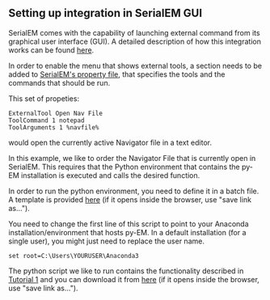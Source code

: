 ## Setting up integration in SerialEM GUI

SerialEM comes with the capability of launching external command from its graphical user interface (GUI).
A detailed description of how this integration works can be found [here](https://bio3d.colorado.edu/SerialEM/hlp/html/menu_tools.htm "Tools Menu - SerialEM Help").

In order to enable the menu that shows external tools, a section needs to be added to [SerialEM's property file](https://bio3d.colorado.edu/SerialEM/hlp/html//about_properties.htm "Property files - SerialEM Help"), that specifies the tools and the commands that should be run.

This set of propeties:
```
ExternalTool Open Nav File
ToolCommand 1 notepad
ToolArguments 1 %navfile%
```
would open the currently active Navigator file in a text editor. 

In this example, we like to order the Navigator File that is currently open in SerialEM. This requires that the Python environment that contains the py-EM installation is executed and calls the desired function.

In order to run the python environment, you need to define it in a batch file. A template is provided [here](https://git.embl.de/schorb/pyem/raw/master/tutorials/callpython.bat?inline=false) (if it opens inside the browser, use "save link as...").

You need to change the first line of this script to point to your Anaconda installation/environment that hosts py-EM. In a default installation (for a single user), you might just need to replace the user name.
```
set root=C:\Users\YOURUSER\Anaconda3
```

The python script we like to run contains the functionality described in [Tutorial 1](https://git.embl.de/schorb/pyem/tree/master#tutorials) and you can download it from [here](https://git.embl.de/schorb/pyem/raw/master/applications/sortnav.py?inline=false) (if it opens inside the browser, use "save link as...").


